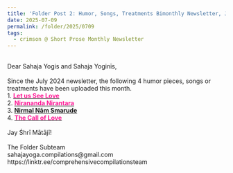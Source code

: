 ```yaml
---
title: 'Folder Post 2: Humor, Songs, Treatments Bimonthly Newsletter, July 2025'
date: 2025-07-09
permalink: /folder/2025/0709
tags:
  - crimson @ Short Prose Monthly Newsletter
---
```


<p>
<br>
Dear Sahaja Yogis and Sahaja Yoginīs,<br>
<br>
Since the July 2024 newsletter, the following 4 humor pieces, songs or treatments have been uploaded this month.<br>
1. <a href="https://seven-teams.github.io/folder//Bhajan-SP-1986-0100-SY(M)"> <font color="DeepPink"><b>Let us See Love</b></font></a><br>
2. <a href="https://seven-teams.github.io/folder/Bhajan-PS-1986-0201-SY(M)"> <font color="DeepPink"><b>Nirananda Nirantara</b></font></a><br>
3. <a href="https://seven-teams.github.io/folder/Bhajan-RM-1986-0101-SY(M)> <font color="DeepPink"><b>Nirmal Nām Smarude</b></font></a><br>
4. <a href="https://seven-teams.github.io/folder/1999-1005-AL-The-Call-of-Love"> <font color="DeepPink"><b>The Call of Love</b></font></a><br>
<br>
Jay Śhrī Mātājī!<br>
<br>
The Folder Subteam<br>
sahajayoga.compilations@gmail.com<br>
https://linktr.ee/comprehensivecompilationsteam<br>
</p>